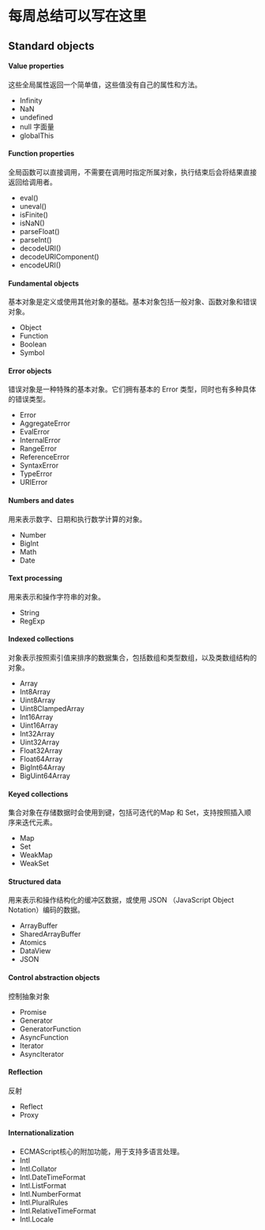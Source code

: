 # 每周总结可以写在这里

## Standard objects
#### Value properties
这些全局属性返回一个简单值，这些值没有自己的属性和方法。
- Infinity
- NaN
- undefined
- null 字面量
- globalThis

#### Function properties
全局函数可以直接调用，不需要在调用时指定所属对象，执行结束后会将结果直接返回给调用者。
- eval()
- uneval()
- isFinite()
- isNaN()
- parseFloat()
- parseInt()
- decodeURI()
- decodeURIComponent()
- encodeURI()

#### Fundamental objects
基本对象是定义或使用其他对象的基础。基本对象包括一般对象、函数对象和错误对象。
- Object
- Function
- Boolean
- Symbol

#### Error objects
错误对象是一种特殊的基本对象。它们拥有基本的 Error 类型，同时也有多种具体的错误类型。

- Error
- AggregateError
- EvalError
- InternalError
- RangeError
- ReferenceError
- SyntaxError
- TypeError
- URIError

#### Numbers and dates
用来表示数字、日期和执行数学计算的对象。
- Number
- BigInt
- Math
- Date

#### Text processing
用来表示和操作字符串的对象。
- String
- RegExp

#### Indexed collections
对象表示按照索引值来排序的数据集合，包括数组和类型数组，以及类数组结构的对象。
- Array
- Int8Array
- Uint8Array
- Uint8ClampedArray
- Int16Array
- Uint16Array
- Int32Array
- Uint32Array
- Float32Array
- Float64Array
- BigInt64Array
- BigUint64Array

#### Keyed collections
集合对象在存储数据时会使用到键，包括可迭代的Map 和 Set，支持按照插入顺序来迭代元素。
- Map
- Set
- WeakMap
- WeakSet

#### Structured data
用来表示和操作结构化的缓冲区数据，或使用 JSON （JavaScript Object Notation）编码的数据。
- ArrayBuffer
- SharedArrayBuffer 
- Atomics 
- DataView
- JSON

#### Control abstraction objects
控制抽象对象
- Promise
- Generator
- GeneratorFunction
- AsyncFunction
- Iterator
- AsyncIterator

#### Reflection
反射
- Reflect
- Proxy

#### Internationalization
- ECMAScript核心的附加功能，用于支持多语言处理。
- Intl
- Intl.Collator
- Intl.DateTimeFormat
- Intl.ListFormat
- Intl.NumberFormat
- Intl.PluralRules
- Intl.RelativeTimeFormat
- Intl.Locale